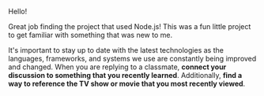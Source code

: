 Hello!

Great job finding the project that used Node.js! This was a fun little project to get familiar with something that was new to me.

It's important to stay up to date with the latest technologies as the languages, frameworks, and systems we use are constantly being improved and changed. When you are replying to a classmate, **connect your discussion to something that you recently learned**. Additionally, **find a way to reference the TV show or movie that you most recently viewed**.
